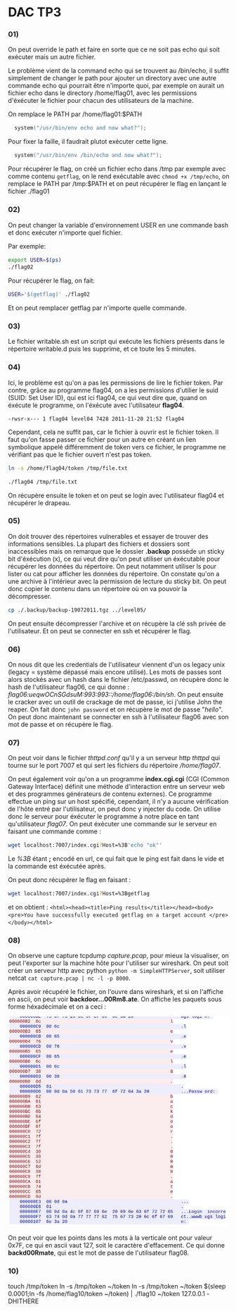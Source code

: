 # DAC TP3

### 01)

On peut override le path et faire en sorte que ce ne soit pas echo qui soit exécuter mais un autre fichier.

Le problème vient de la command echo qui se trouvent au /bin/echo,
il suffit simplement de changer le path pour ajouter un directory avec une autre commande echo qui pourrait être n'importe quoi, par exemple on aurait un fichier echo dans le directory /home/flag01, avec les permissions d'éxécuter le fichier pour chacun des utilisateurs de la machine.

On remplace le PATH par /home/flag01:$PATH

```c
  system("/usr/bin/env echo and now what?");
```

Pour fixer la faille, il faudrait plutot exécuter cette ligne.

```c
  system("/usr/bin/env /bin/echo and now what?");
```

Pour récupérer le flag, on créé un fichier echo dans /tmp par exemple avec comme contenu `getflag`, on le rend exécutable avec `chmod +x /tmp/echo`, on remplace le PATH par /tmp:$PATH et on peut récupérer le flag en lançant le fichier ./flag01

### 02)

On peut changer la variable d'environnement USER en une commande bash et donc exécuter n'importe quel fichier.

Par exemple:

```bash
export USER=$(ps)
./flag02
```

Pour récupérer le flag, on fait:

```bash
USER='$(getflag)' ./flag02
```

Et on peut remplacer getflag par n'importe quelle commande.

### 03)

Le fichier writable.sh est un script qui exécute les fichiers présents dans le répertoire writable.d puis les supprime, et ce toute les 5 minutes.

### 04)

Ici, le problème est qu'on a pas les permissions de lire le fichier token.
Par contre, grâce au programme flag04, on a les permissions d'utilier le suid (SUID: Set User ID), qui est ici flag04, ce qui veut dire que, quand on éxécute le programme, on l'éxécute avec l'utilisateur **flag04**.

```
-rwsr-x--- 1 flag04 level04 7428 2011-11-20 21:52 flag04
```

Cependant, cela ne suffit pas, car le fichier à ouvrir est le fichier token. Il faut qu'on fasse passer ce fichier pour un autre en créant un lien symbolique appelé différemment de token vers ce fichier, le programme ne vérifiant pas que le fichier ouvert n'est pas token.

```bash
ln -s /home/flag04/token /tmp/file.txt
```

```bash
./flag04 /tmp/file.txt
```

On récupère ensuite le token et on peut se login avec l'utilisateur flag04 et récupérer le drapeau.

### 05)

On doit trouver des répertoires vulnerables et essayer de trouver des informations sensibles.
La plupart des fichiers et dossiers sont inaccessibles mais on remarque que le dossier **.backup** possède un sticky bit d'éxécution (x), ce qui veut dire qu'on peut utiliser un éxécutable pour récupérer les données du répertoire.
On peut notamment utiliser ls pour lister ou cat pour afficher les données du répertoire.
On constate qu'on a une archive à l'intérieur avec la permission de lecture du sticky bit. On peut donc copier le contenu dans un répertoire où on va pouvoir la décompresser.
```bash
cp ./.backup/backup-19072011.tgz ../level05/
```

On peut ensuite décompresser l'archive et on récupère la clé ssh privée de l'utilisateur. Et on peut se connecter en ssh et récupérer le flag.

### 06)

On nous dit que les credentials de l'utilisateur viennent d'un os legacy unix (legacy = système dépassé mais encore utilisé).
Les mots de passes sont alors stockés avec un hash dans le fichier /etc/passwd, on récupère donc le hash de l'utilisateur flag06, ce qui donne :
*flag06:ueqwOCnSGdsuM:993:993::/home/flag06:/bin/sh*. On peut ensuite le cracker avec un outil de crackage de mot de passe, ici j'utilise John the reaper.
On fait donc `john password` et on récupère le mot de passe "*hello*".
On peut donc maintenant se connecter en ssh à l'utilisateur flag06 avec son mot de passe et on récupère le flag.

### 07)

On peut voir dans le fichier *thttpd.conf* qu'il y a un serveur http *thttpd* qui tourne sur le port 7007 et qui sert les fichiers du répertoire */home/flag07*.

On peut également voir qu'on a un programme **index.cgi.cgi** (CGI (Common Gateway Interface) définit une méthode d'interaction entre un serveur web et des programmes générateurs de contenu externes). Ce programme effectue un ping sur un host spécifié, cependant, il n'y a aucune vérification de l'hôte entré par l'utilisateur, on peut donc y injecter du code.
On utilise donc le serveur pour éxécuter le programme à notre place en tant qu'utilisateur *flag07*.
On peut éxécuter une commande sur le serveur en faisant une commande comme :
```bash
wget localhost:7007/index.cgi?Host=%3B'echo "ok"'
```
Le *%3B* étant **;** encodé en url, ce qui fait que le ping est fait dans le vide et la commande est éxécutée après.

On peut donc récupérer le flag en faisant :
```bash
wget localhost:7007/index.cgi?Host=%3Bgetflag
```
et on obtient : `<html><head><title>Ping results</title></head><body><pre>You have successfully executed getflag on a target account
</pre></body></html>`


### 08)

On observe une capture tcpdump *capture.pcap*, pour mieux la visualiser, on peut l'exporter sur la machine hôte pour l'utiliser sur wireshark.
On peut soit créer un serveur http avec python `python -m SimpleHTTPServer`, soit utiliser netcat `cat capture.pcap | nc -l -p 8000`.

Après avoir récupéré le fichier, on l'ouvre dans wireshark, et si on l'affiche en ascii, on peut voir **backdoor...00Rm8.ate**.
On affiche les paquets sous forme héxadécimale et on a ceci :

![tcpdump](./screenshots/wireshark_tcpdump.png)

On peut voir que les points dans les mots à la verticale ont pour valeur 0x7F, ce qui en ascii vaut 127, soit le caractère d'effacement. Ce qui donne **backd00Rmate**, qui est le mot de passe de l'utilisateur flag08.

### 10)

touch /tmp/token
ln -s /tmp/token ~/token
ln -s /tmp/token ~/token
$(sleep 0.0001;ln -fs /home/flag10/token ~/token) | ./flag10 ~/token 127.0.0.1 -DHITHERE
